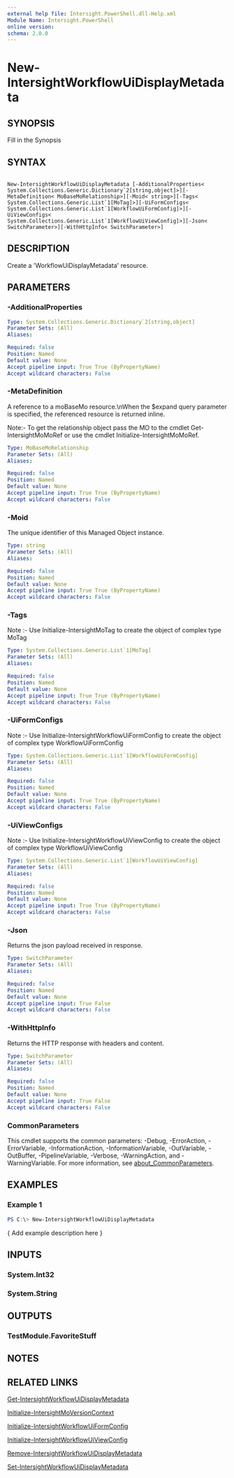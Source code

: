 ```yaml
---
external help file: Intersight.PowerShell.dll-Help.xml
Module Name: Intersight.PowerShell
online version:
schema: 2.0.0
---
```


# New-IntersightWorkflowUiDisplayMetadata

## SYNOPSIS
Fill in the Synopsis

## SYNTAX

```

New-IntersightWorkflowUiDisplayMetadata [-AdditionalProperties< System.Collections.Generic.Dictionary`2[string,object]>][-MetaDefinition< MoBaseMoRelationship>][-Moid< string>][-Tags< System.Collections.Generic.List`1[MoTag]>][-UiFormConfigs< System.Collections.Generic.List`1[WorkflowUiFormConfig]>][-UiViewConfigs< System.Collections.Generic.List`1[WorkflowUiViewConfig]>][-Json< SwitchParameter>][-WithHttpInfo< SwitchParameter>]

```

## DESCRIPTION
Create a &apos;WorkflowUiDisplayMetadata&apos; resource.

## PARAMETERS

### -AdditionalProperties


```yaml
Type: System.Collections.Generic.Dictionary`2[string,object]
Parameter Sets: (All)
Aliases:

Required: false
Position: Named
Default value: None
Accept pipeline input: True True (ByPropertyName)
Accept wildcard characters: False
```

### -MetaDefinition
A reference to a moBaseMo resource.\nWhen the $expand query parameter is specified, the referenced resource is returned inline.

 Note:- To get the relationship object pass the MO to the cmdlet Get-IntersightMoMoRef 
or use the cmdlet Initialize-IntersightMoMoRef.

```yaml
Type: MoBaseMoRelationship
Parameter Sets: (All)
Aliases:

Required: false
Position: Named
Default value: None
Accept pipeline input: True True (ByPropertyName)
Accept wildcard characters: False
```

### -Moid
The unique identifier of this Managed Object instance.

```yaml
Type: string
Parameter Sets: (All)
Aliases:

Required: false
Position: Named
Default value: None
Accept pipeline input: True True (ByPropertyName)
Accept wildcard characters: False
```

### -Tags


Note :- Use Initialize-IntersightMoTag to create the object of complex type MoTag

```yaml
Type: System.Collections.Generic.List`1[MoTag]
Parameter Sets: (All)
Aliases:

Required: false
Position: Named
Default value: None
Accept pipeline input: True True (ByPropertyName)
Accept wildcard characters: False
```

### -UiFormConfigs


Note :- Use Initialize-IntersightWorkflowUiFormConfig to create the object of complex type WorkflowUiFormConfig

```yaml
Type: System.Collections.Generic.List`1[WorkflowUiFormConfig]
Parameter Sets: (All)
Aliases:

Required: false
Position: Named
Default value: None
Accept pipeline input: True True (ByPropertyName)
Accept wildcard characters: False
```

### -UiViewConfigs


Note :- Use Initialize-IntersightWorkflowUiViewConfig to create the object of complex type WorkflowUiViewConfig

```yaml
Type: System.Collections.Generic.List`1[WorkflowUiViewConfig]
Parameter Sets: (All)
Aliases:

Required: false
Position: Named
Default value: None
Accept pipeline input: True True (ByPropertyName)
Accept wildcard characters: False
```

### -Json
Returns the json payload received in response.

```yaml
Type: SwitchParameter
Parameter Sets: (All)
Aliases:

Required: false
Position: Named
Default value: None
Accept pipeline input: True False
Accept wildcard characters: False
```

### -WithHttpInfo
Returns the HTTP response with headers and content.

```yaml
Type: SwitchParameter
Parameter Sets: (All)
Aliases:

Required: false
Position: Named
Default value: None
Accept pipeline input: True False
Accept wildcard characters: False
```


### CommonParameters
This cmdlet supports the common parameters: -Debug, -ErrorAction, -ErrorVariable, -InformationAction, -InformationVariable, -OutVariable, -OutBuffer, -PipelineVariable, -Verbose, -WarningAction, and -WarningVariable. For more information, see [about_CommonParameters](http://go.microsoft.com/fwlink/?LinkID=113216).

## EXAMPLES

### Example 1
```powershell
PS C:\> New-IntersightWorkflowUiDisplayMetadata
```

{ Add example description here }

## INPUTS

### System.Int32

### System.String

## OUTPUTS

### TestModule.FavoriteStuff

## NOTES

## RELATED LINKS

[Get-IntersightWorkflowUiDisplayMetadata](./Get-IntersightWorkflowUiDisplayMetadata.md)

[Initialize-IntersightMoVersionContext](./Initialize-IntersightMoVersionContext.md)

[Initialize-IntersightWorkflowUiFormConfig](./Initialize-IntersightWorkflowUiFormConfig.md)

[Initialize-IntersightWorkflowUiViewConfig](./Initialize-IntersightWorkflowUiViewConfig.md)

[Remove-IntersightWorkflowUiDisplayMetadata](./Remove-IntersightWorkflowUiDisplayMetadata.md)

[Set-IntersightWorkflowUiDisplayMetadata](./Set-IntersightWorkflowUiDisplayMetadata.md)
